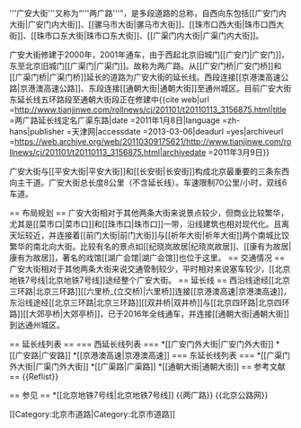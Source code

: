 '''广安大街'''又称为“'''两广路'''”，是多段道路的总称，自西向东包括[[广安门内大街|广安门内大街]]、[[骡马市大街|骡马市大街]]、[[珠市口西大街|珠市口西大街]]、[[珠市口东大街|珠市口东大街]]、[[广渠门内大街|广渠门内大街]]。

广安大街修建于2000年，2001年通车，由于西起北京旧城门[[广安门|广安门]]，东至北京旧城门[[广渠门|广渠门]]。故称为两广路。从[[广安门桥|广安门桥]]和[[广渠门桥|广渠门桥]]延长的道路为广安大街的延长线。西段连接[[京港澳高速公路|京港澳高速公路]]、东段连接[[通朝大街|通朝大街]]至通州城区。目前广安大街东延长线五环路段至通朝大街段正在修建中<ref>{{cite web|url =http://www.tianjinwe.com/rollnews/cj/201101/t20110113_3156875.html|title =两广路延长线定名广渠东路|date =2011年1月8日|language =zh-hans|publisher =天津网|accessdate =2013-03-06|deadurl =yes|archiveurl =https://web.archive.org/web/20110309175621/http://www.tianjinwe.com/rollnews/cj/201101/t20110113_3156875.html|archivedate =2011年3月9日}}</ref><br />

广安大街与[[平安大街|平安大街]]和[[长安街|长安街]]构成北京最重要的三条东西向主干道。广安大街总长度8公里（不含延长线）。车速限制70公里/小时，双线6车道。

== 布局规划 ==
广安大街相对于其他两条大街来说景点较少，但商业比较繁华，尤其是[[菜市口|菜市口]]和[[珠市口|珠市口]]一带，沿线建筑也相对现代化。且离天坛较近，并连接着[[前门大街|前门大街]]与[[祈年大街|祈年大街]]两个南城比饺繁华的南北向大街。比较有名的景点如[[纪晓岚故居|纪晓岚故居]]、[[康有为故居|康有为故居]]，著名的戏馆[[湖广会馆|湖广会馆]]也位于这里。
== 交通情况 ==
广安大街相对于其他两条大街来说交通管制较少，平时相对来说塞车较少，[[北京地铁7号线|北京地铁7号线]]途经整个广安大街。
== 延长线 ==
西沿线途经[[北京三环路|北京三环路]][[六里桥_(立交桥)|六里桥]]连接[[京港澳高速|京港澳高速]]，东沿线途经[[北京三环路|北京三环路]][[双井桥|双井桥]]与[[北京四环路|北京四环路]][[大郊亭桥|大郊亭桥]]，已于2016年全线通车，并连接[[通朝大街|通朝大街]]到达通州城区。

== 延长线列表 ==
=== 西延长线列表 ===
*[[广安门外大街|广安门外大街]]
*[[广安路|广安路]]
*[[京港澳高速|京港澳高速]]
=== 东延长线列表 ===
*[[广渠门外大街|广渠门外大街]]
*[[广渠路|广渠路]]
*[[通朝大街|通朝大街]]
== 参考文献 ==
{{Reflist}}


== 参见 ==
*[[北京地铁7号线|北京地铁7号线]]
{{两广路}}
{{北京公路网}}

[[Category:北京市道路|Category:北京市道路]]